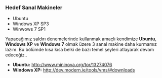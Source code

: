 ### Hedef Sanal Makineler

* Ubuntu
* Windows XP SP3
* Winwows 7 SP1

Yapacağımız saldırı denemelerinde kullanmak amaçlı kendimize __Ubuntu__, __Windows XP__ ve __Windows 7__ olmak üzere 3 sanal makine daha kurmamız lazım. Bu bölümde kısa kısa belki de bazı temel şeyleri atlayarak devam edeceğiz..

* __Ubuntu:__ http://www.mininova.org/tor/13274076
* __Windows XP:__ http://dev.modern.ie/tools/vms/#downloads